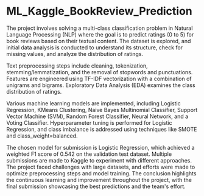 # ML_Kaggle_BookReview_Prediction

The project involves solving a multi-class classification problem in Natural Language Processing (NLP) where the goal is to predict ratings (0 to 5) for book reviews based on their textual content. The dataset is explored, and initial data analysis is conducted to understand its structure, check for missing values, and analyze the distribution of ratings.

Text preprocessing steps include cleaning, tokenization, stemming/lemmatization, and the removal of stopwords and punctuations. Features are engineered using TF-IDF vectorization with a combination of unigrams and bigrams. Exploratory Data Analysis (EDA) examines the class distribution of ratings.

Various machine learning models are implemented, including Logistic Regression, KMeans Clustering, Naive Bayes Multinomial Classifier, Support Vector Machine (SVM), Random Forest Classifier, Neural Network, and a Voting Classifier. Hyperparameter tuning is performed for Logistic Regression, and class imbalance is addressed using techniques like SMOTE and class_weight=balanced.

The chosen model for submission is Logistic Regression, which achieved a weighted F1 score of 0.542 on the validation test dataset. Multiple submissions are made to Kaggle to experiment with different approaches. The project faced challenges with large datasets, and efforts were made to optimize preprocessing steps and model training. The conclusion highlights the continuous learning and improvement throughout the project, with the final submission showcasing the best predictions and the team's effort.
